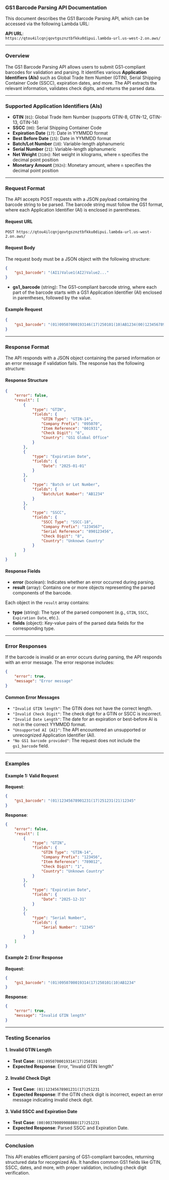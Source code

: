 ### **GS1 Barcode Parsing API Documentation**

This document describes the GS1 Barcode Parsing API, which can be accessed via the following Lambda URL:

**API URL**:  
`https://qtou4ilcqnjqovtgsznztbfkku0dipui.lambda-url.us-west-2.on.aws/`

---

### **Overview**

The GS1 Barcode Parsing API allows users to submit GS1-compliant barcodes for validation and parsing. It identifies various **Application Identifiers (AIs)** such as Global Trade Item Number (GTIN), Serial Shipping Container Code (SSCC), expiration dates, and more. The API extracts the relevant information, validates check digits, and returns the parsed data.

---

### **Supported Application Identifiers (AIs)**

- **GTIN** (`01`): Global Trade Item Number (supports GTIN-8, GTIN-12, GTIN-13, GTIN-14)
- **SSCC** (`00`): Serial Shipping Container Code
- **Expiration Date** (`17`): Date in YYMMDD format
- **Best Before Date** (`15`): Date in YYMMDD format
- **Batch/Lot Number** (`10`): Variable-length alphanumeric
- **Serial Number** (`21`): Variable-length alphanumeric
- **Net Weight** (`310n`): Net weight in kilograms, where `n` specifies the decimal point position
- **Monetary Amount** (`392n`): Monetary amount, where `n` specifies the decimal point position

---

### **Request Format**

The API accepts POST requests with a JSON payload containing the barcode string to be parsed. The barcode string must follow the GS1 format, where each Application Identifier (AI) is enclosed in parentheses.

#### **Request URL**

`POST https://qtou4ilcqnjqovtgsznztbfkku0dipui.lambda-url.us-west-2.on.aws/`

#### **Request Body**

The request body must be a JSON object with the following structure:

```json
{
    "gs1_barcode": "(AI1)Value1(AI2)Value2..."
}
```

- **gs1_barcode** (string): The GS1-compliant barcode string, where each part of the barcode starts with a GS1 Application Identifier (AI) enclosed in parentheses, followed by the value.

#### **Example Request**

```json
{
    "gs1_barcode": "(01)09507000193146(17)250101(10)AB1234(00)123456789012345678"
}
```

---

### **Response Format**

The API responds with a JSON object containing the parsed information or an error message if validation fails. The response has the following structure:

#### **Response Structure**

```json
{
    "error": false,
    "result": [
        {
            "type": "GTIN",
            "fields": {
                "GTIN Type": "GTIN-14",
                "Company Prefix": "095070",
                "Item Reference": "001931",
                "Check Digit": "6",
                "Country": "GS1 Global Office"
            }
        },
        {
            "type": "Expiration Date",
            "fields": {
                "Date": "2025-01-01"
            }
        },
        {
            "type": "Batch or Lot Number",
            "fields": {
                "Batch/Lot Number": "AB1234"
            }
        },
        {
            "type": "SSCC",
            "fields": {
                "SSCC Type": "SSCC-18",
                "Company Prefix": "1234567",
                "Serial Reference": "890123456",
                "Check Digit": "8",
                "Country": "Unknown Country"
            }
        }
    ]
}
```

#### **Response Fields**

- **error** (boolean): Indicates whether an error occurred during parsing.
- **result** (array): Contains one or more objects representing the parsed components of the barcode.

Each object in the `result` array contains:
- **type** (string): The type of the parsed component (e.g., `GTIN`, `SSCC`, `Expiration Date`, etc.).
- **fields** (object): Key-value pairs of the parsed data fields for the corresponding type.

---

### **Error Responses**

If the barcode is invalid or an error occurs during parsing, the API responds with an error message. The error response includes:

```json
{
    "error": true,
    "message": "Error message"
}
```

#### **Common Error Messages**
- `"Invalid GTIN length"`: The GTIN does not have the correct length.
- `"Invalid Check Digit"`: The check digit for a GTIN or SSCC is incorrect.
- `"Invalid Date Length"`: The date for an expiration or best-before AI is not in the correct YYMMDD format.
- `"Unsupported AI {AI}"`: The API encountered an unsupported or unrecognized Application Identifier (AI).
- `"No GS1 barcode provided"`: The request does not include the `gs1_barcode` field.

---

### **Examples**

#### **Example 1: Valid Request**

**Request**:
```json
{
    "gs1_barcode": "(01)12345678901231(17)251231(21)12345"
}
```

**Response**:
```json
{
    "error": false,
    "result": [
        {
            "type": "GTIN",
            "fields": {
                "GTIN Type": "GTIN-14",
                "Company Prefix": "123456",
                "Item Reference": "789012",
                "Check Digit": "1",
                "Country": "Unknown Country"
            }
        },
        {
            "type": "Expiration Date",
            "fields": {
                "Date": "2025-12-31"
            }
        },
        {
            "type": "Serial Number",
            "fields": {
                "Serial Number": "12345"
            }
        }
    ]
}
```

#### **Example 2: Error Response**

**Request**:
```json
{
    "gs1_barcode": "(01)0950700019314(17)250101(10)AB1234"
}
```

**Response**:
```json
{
    "error": true,
    "message": "Invalid GTIN length"
}
```

---

### **Testing Scenarios**

#### **1. Invalid GTIN Length**
- **Test Case**: `(01)0950700019314(17)250101`
- **Expected Response**: Error, "Invalid GTIN length"

#### **2. Invalid Check Digit**
- **Test Case**: `(01)12345678901231(17)251231`
- **Expected Response**: If the GTIN check digit is incorrect, expect an error message indicating invalid check digit.

#### **3. Valid SSCC and Expiration Date**
- **Test Case**: `(00)00370009908888(17)251231`
- **Expected Response**: Parsed SSCC and Expiration Date.

---

### **Conclusion**

This API enables efficient parsing of GS1-compliant barcodes, returning structured data for recognized AIs. It handles common GS1 fields like GTIN, SSCC, dates, and more, with proper validation, including check digit verification.